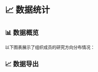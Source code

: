 # 📈 数据统计

<script setup>
import Charts from './.vitepress/theme/Charts.vue'
import DataExport from './.vitepress/theme/DataExport.vue'
</script>

## 📊 数据概览

以下图表展示了组织成员的研究方向分布情况：

<Charts />

## 📈 数据导出

<div style="margin-top: 4rem; padding-top: 2rem; border-top: 1px solid var(--vp-c-divider);">
  <DataExport />
</div>
